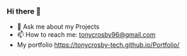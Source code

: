 ### Hi there 👋
- 💬 Ask me about my Projects
- 📫 How to reach me: tonycrosby96@gmail.com
- My portfolio https://tonycrosby-tech.github.io/Portfolio/
